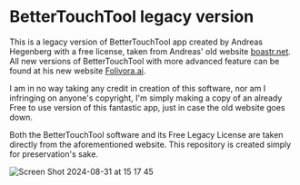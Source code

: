 # BetterTouchTool legacy version
This is a legacy version of BetterTouchTool app created by Andreas Hegenberg with a free license, taken from Andreas' old website [boastr.net](https://boastr.net).
All new versions of BetterTouchTool with more advanced feature can be found at his new website [Folivora.ai](https://folivora.ai).

I am in no way taking any credit in creation of this software, nor am I infringing on anyone's copyright, I'm simply making a copy of an already Free to use version of this fantastic app, just in case the old website goes down.

Both the BetterTouchTool software and its Free Legacy License are taken directly from the aforementioned website. This repository is created simply for preservation's sake.

![Screen Shot 2024-08-31 at 15 17 45](https://github.com/user-attachments/assets/f822ba56-d71c-4541-8d22-be463e7460b2)
